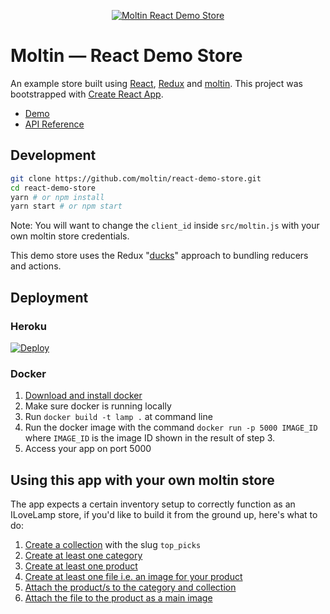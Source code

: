 <p align="center">
  <a href="https://ilovelamp.now.sh">
    <img src="https://i.imgur.com/B1EZxsB.png" alt="Moltin React Demo Store" />
  </a>
</p>

# Moltin &mdash; React Demo Store

An example store built using [React](https://reactjs.org/), [Redux](https://redux.js.org/) and [moltin](https://moltin.com). This project was bootstrapped with [Create React App](https://github.com/facebookincubator/create-react-app).

* [Demo](https://ilovelamp.now.sh)
* [API Reference](https://docs.moltin.com)

## Development

```bash
git clone https://github.com/moltin/react-demo-store.git
cd react-demo-store
yarn # or npm install
yarn start # or npm start
```

Note: You will want to change the `client_id` inside `src/moltin.js` with your own moltin store credentials.

This demo store uses the Redux "[ducks](https://github.com/erikras/ducks-modular-redux)" approach to bundling reducers and actions.

## Deployment

### Heroku

[![Deploy](https://www.herokucdn.com/deploy/button.png)](https://heroku.com/deploy)

### Docker

1. [Download and install docker](https://docs.docker.com/engine/installation/)
2. Make sure docker is running locally
3. Run `docker build -t lamp .` at command line
4. Run the docker image with the command `docker run -p 5000 IMAGE_ID` where `IMAGE_ID` is the image ID shown in the result of step 3.
5. Access your app on port 5000

## Using this app with your own moltin store

The app expects a certain inventory setup to correctly function as an ILoveLamp store, if you'd like to build it from the ground up, here's what to do:

1. [Create a collection](https://docs.moltin.com/collection#create-a-collection) with the slug `top_picks`
2. [Create at least one category](https://docs.moltin.com/collection#create-a-category)
3. [Create at least one product](https://docs.moltin.com/collection#create-a-product)
4. [Create at least one file i.e. an image for your product](https://docs.moltin.com/collection#create-a-file)
5. [Attach the product/s to the category and collection](https://docs.moltin.com/collection#create-category-relationship-s-)
6. [Attach the file to the product as a main image](https://docs.moltin.com/collection#create-file-relationship-s-)
